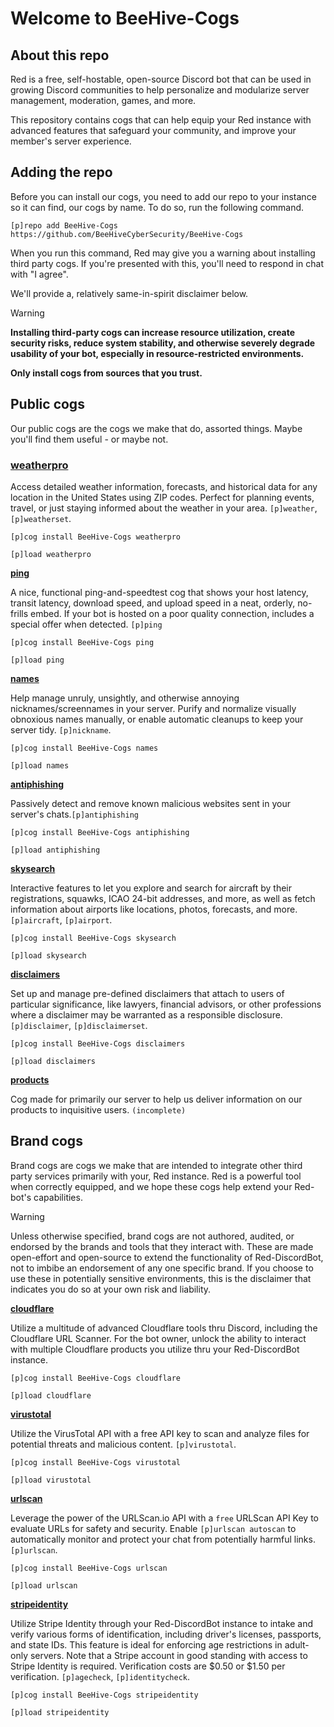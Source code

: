 # Welcome to BeeHive-Cogs

## About this repo
Red is a free, self-hostable, open-source Discord bot that can be used in growing Discord communities to help personalize and modularize server management, moderation, games, and more. 

This repository contains cogs that can help equip your Red instance with advanced features that safeguard your community, and improve your member's server experience.

## Adding the repo
Before you can install our cogs, you need to add our repo to your instance so it can find, our cogs by name. To do so, run the following command.

```
[p]repo add BeeHive-Cogs https://github.com/BeeHiveCyberSecurity/BeeHive-Cogs
```

When you run this command, Red may give you a warning about installing third party cogs. If you're presented with this, you'll need to respond in chat with "I agree". 

We'll provide a, relatively same-in-spirit disclaimer below.

>[!WARNING]
>**Installing third-party cogs can increase resource utilization, create security risks, reduce system stability, and otherwise severely degrade usability of your bot, especially in resource-restricted environments.** 
>
>**Only install cogs from sources that you trust.** 


## Public cogs
Our public cogs are the cogs we make that do, assorted things. Maybe you'll find them useful - or maybe not. 

### [weatherpro](https://github.com/BeeHiveCyberSecurity/BeeHive-Cogs/tree/main/weatherpro)

Access detailed weather information, forecasts, and historical data for any location in the United States using ZIP codes. Perfect for planning events, travel, or just staying informed about the weather in your area. `[p]weather`, `[p]weatherset`.


```
[p]cog install BeeHive-Cogs weatherpro
```
```
[p]load weatherpro
```


**[ping](https://github.com/BeeHiveCyberSecurity/BeeHive-Cogs/tree/main/ping)**

A nice, functional ping-and-speedtest cog that shows your host latency, transit latency, download speed, and upload speed in a neat, orderly, no-frills embed. If your bot is hosted on a poor quality connection, includes a special offer when detected. `[p]ping`

```
[p]cog install BeeHive-Cogs ping
```
```
[p]load ping
```

**[names](https://github.com/BeeHiveCyberSecurity/BeeHive-Cogs/tree/main/names)**

Help manage unruly, unsightly, and otherwise annoying nicknames/screennames in your server. Purify and normalize visually obnoxious names manually, or enable automatic cleanups to keep your server tidy. `[p]nickname`.

```
[p]cog install BeeHive-Cogs names
```
```
[p]load names
```

**[antiphishing](https://github.com/BeeHiveCyberSecurity/BeeHive-Cogs/tree/main/antiphishing)**

Passively detect and remove known malicious websites sent in your server's chats.`[p]antiphishing`

```
[p]cog install BeeHive-Cogs antiphishing
```
```
[p]load antiphishing
```

**[skysearch](https://github.com/BeeHiveCyberSecurity/BeeHive-Cogs/tree/main/skysearch)**

Interactive features to let you explore and search for aircraft by their registrations, squawks, ICAO 24-bit addresses, and more, as well as fetch information about airports like locations, photos, forecasts, and more. `[p]aircraft`, `[p]airport`.

```
[p]cog install BeeHive-Cogs skysearch
```
```
[p]load skysearch
```

**[disclaimers](https://github.com/BeeHiveCyberSecurity/BeeHive-Cogs/tree/main/disclaimers)**

Set up and manage pre-defined disclaimers that attach to users of particular significance, like lawyers, financial advisors, or other professions where a disclaimer may be warranted as a responsible disclosure. `[p]disclaimer`, `[p]disclaimerset`.

```
[p]cog install BeeHive-Cogs disclaimers
```
```
[p]load disclaimers
```


**[products](https://github.com/BeeHiveCyberSecurity/BeeHive-Cogs/tree/main/products)**

Cog made for primarily our server to help us deliver information on our products to inquisitive users. `(incomplete)`

## Brand cogs
Brand cogs are cogs we make that are intended to integrate other third party services primarily with your, Red instance. Red is a powerful tool when correctly equipped, and we hope these cogs help extend your Red-bot's capabilities.

>[!WARNING]
>Unless otherwise specified, brand cogs are not authored, audited, or endorsed by the brands and tools that they interact with.
>These are made open-effort and open-source to extend the functionality of Red-DiscordBot, not to imbibe an endorsement of any one specific brand.
>If you choose to use these in potentially sensitive environments, this is the disclaimer that indicates you do so at your own risk and liability.

**[cloudflare](https://github.com/BeeHiveCyberSecurity/BeeHive-Cogs/tree/main/cloudflare)**

Utilize a multitude of advanced Cloudflare tools thru Discord, including the Cloudflare URL Scanner. For the bot owner, unlock the ability to interact with multiple Cloudflare products you utilize thru your Red-DiscordBot instance.

```
[p]cog install BeeHive-Cogs cloudflare
```
```
[p]load cloudflare
```

**[virustotal](https://github.com/BeeHiveCyberSecurity/BeeHive-Cogs/tree/main/virustotal)**

Utilize the VirusTotal API with a free API key to scan and analyze files for potential threats and malicious content. `[p]virustotal`.

```
[p]cog install BeeHive-Cogs virustotal
```
```
[p]load virustotal
```

**[urlscan](https://github.com/BeeHiveCyberSecurity/BeeHive-Cogs/tree/main/urlscan)**

Leverage the power of the URLScan.io API with a `free` URLScan API Key to evaluate URLs for safety and security. Enable `[p]urlscan autoscan` to automatically monitor and protect your chat from potentially harmful links. `[p]urlscan`.

```
[p]cog install BeeHive-Cogs urlscan
```
```
[p]load urlscan
```

**[stripeidentity](https://github.com/BeeHiveCyberSecurity/BeeHive-Cogs/tree/main/stripeidentity)**

Utilize Stripe Identity through your Red-DiscordBot instance to intake and verify various forms of identification, including driver's licenses, passports, and state IDs. This feature is ideal for enforcing age restrictions in adult-only servers. Note that a Stripe account in good standing with access to Stripe Identity is required. Verification costs are $0.50 or $1.50 per verification. `[p]agecheck`, `[p]identitycheck`.

```
[p]cog install BeeHive-Cogs stripeidentity
```
```
[p]load stripeidentity
```



